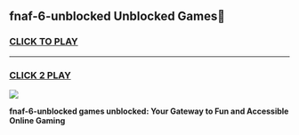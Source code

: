 
## fnaf-6-unblocked Unblocked Games👋
<h3>
<a href="https://news.freeplayer.one?title=fnaf-6-unblocked&ref=16F">CLICK TO PLAY</a></h3>
<hr>

<h3>
<a href="https://news.freeplayer.one?title=fnaf-6-unblocked&ref=16F">CLICK 2 PLAY</a>
  
</h3>

<a href="https://news.freeplayer.one?title=fnaf-6-unblocked&ref=16F/"><img src="https://clearcache.store/games.png"></a>


**fnaf-6-unblocked games unblocked: Your Gateway to Fun and Accessible Online Gaming**
